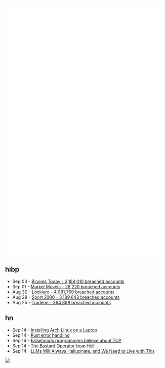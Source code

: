 ![Metrics](https://raw.githubusercontent.com/phixion/phixion/master/metrics.svg)

## hibp

<!--
for https://github.com/phixion/phixion/blob/main/.github/workflows/feeds.yml
-->
<!--START_SECTION:haveibeenpwnd-->
- Sep 03 - [Blooms Today - 3,184,010 breached accounts](https://haveibeenpwned.com/PwnedWebsites#BloomsToday)
- Sep 01 - [Market Moveis - 28,220 breached accounts](https://haveibeenpwned.com/PwnedWebsites#MarketMoveis)
- Aug 30 - [Lookiero - 4,981,760 breached accounts](https://haveibeenpwned.com/PwnedWebsites#Lookiero)
- Aug 28 - [Sport 2000 - 3,189,643 breached accounts](https://haveibeenpwned.com/PwnedWebsites#Sport2000)
- Aug 25 - [Traderie - 364,898 breached accounts](https://haveibeenpwned.com/PwnedWebsites#Traderie)
<!--END_SECTION:haveibeenpwnd-->

## hn

<!--
for https://github.com/phixion/phixion/blob/main/.github/workflows/feeds.yml
-->
<!--START_SECTION:hn-->
- Sep 14 - [Installing Arch Linux on a Laptop](https://giacomo.coletto.io/blog/arch-amd/)
- Sep 14 - [Rust error handling](https://bitfieldconsulting.com/posts/rust-errors-option-result)
- Sep 14 - [Falsehoods programmers believe about TCP](https://lwn.net/Articles/990281/)
- Sep 14 - [The Bastard Operator from Hell](https://bofh.bjash.com/)
- Sep 14 - [LLMs Will Always Hallucinate, and We Need to Live with This](https://arxiv.org/abs/2409.05746)
<!--END_SECTION:hn-->

<!--
for https://yhype.me
-->
![](https://hit.yhype.me/github/profile?user_id=13013670)
